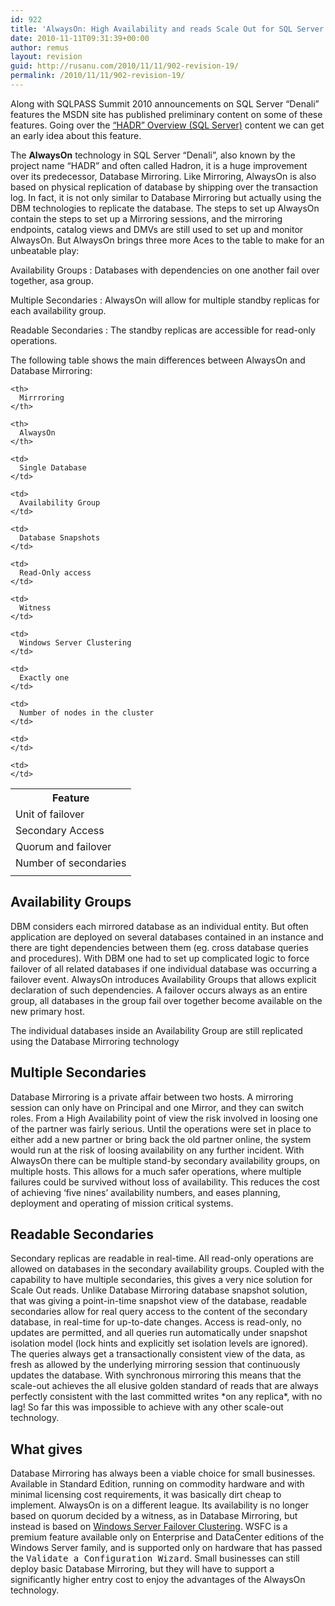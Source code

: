 ```yaml
---
id: 922
title: 'AlwaysOn: High Availability and reads Scale Out for SQL Server &#8220;Denali&#8221;'
date: 2010-11-11T09:31:39+00:00
author: remus
layout: revision
guid: http://rusanu.com/2010/11/11/902-revision-19/
permalink: /2010/11/11/902-revision-19/
---
```

Along with SQLPASS Summit 2010 announcements on SQL Server &#8220;Denali&#8221; features the MSDN site has published preliminary content on some of these features. Going over the <a href="http://msdn.microsoft.com/en-us/library/ff877884%28v=SQL.110%29.aspx" target="_blank">&#8220;HADR&#8221; Overview (SQL Server)</a> content we can get an early idea about this feature.

The **AlwaysOn** technology in SQL Server &#8220;Denali&#8221;, also known by the project name &#8220;HADR&#8221; and often called Hadron, it is a huge improvement over its predecessor, Database Mirroring. Like Mirroring, AlwaysOn is also based on physical replication of database by shipping over the transaction log. In fact, it is not only similar to Database Mirroring but actually using the DBM technologies to replicate the database. The steps to set up AlwaysOn contain the steps to set up a Mirroring sessions, and the mirroring endpoints, catalog views and DMVs are still used to set up and monitor AlwaysOn. But AlwaysOn brings three more Aces to the table to make for an unbeatable play:

Availability Groups
:   Databases with dependencies on one another fail over together, asa group.

Multiple Secondaries
:   AlwaysOn will allow for multiple standby replicas for each availability group.

Readable Secondaries
:   The standby replicas are accessible for read-only operations.

The following table shows the main differences between AlwaysOn and Database Mirroring:

<table id="AlwaysOnDBMComparison">
  <tr>
    <th>
      Feature
    </th>
    
    <th>
      Mirrroring
    </th>
    
    <th>
      AlwaysOn
    </th>
  </tr>
  
  <tr>
    <td>
      Unit of failover
    </td>
    
    <td>
      Single Database
    </td>
    
    <td>
      Availability Group
    </td>
  </tr>
  
  <tr>
    <td>
      Secondary Access
    </td>
    
    <td>
      Database Snapshots
    </td>
    
    <td>
      Read-Only access
    </td>
  </tr>
  
  <tr>
    <td>
      Quorum and failover
    </td>
    
    <td>
      Witness
    </td>
    
    <td>
      Windows Server Clustering
    </td>
  </tr>
  
  <tr>
    <td>
      Number of secondaries
    </td>
    
    <td>
      Exactly one
    </td>
    
    <td>
      Number of nodes in the cluster
    </td>
  </tr>
  
  <tr>
    <td>
    </td>
    
    <td>
    </td>
    
    <td>
    </td>
  </tr>
</table>

## Availability Groups

DBM considers each mirrored database as an individual entity. But often application are deployed on several databases contained in an instance and there are tight dependencies between them (eg. cross database queries and procedures). With DBM one had to set up complicated logic to force failover of all related databases if one individual database was occurring a failover event. AlwaysOn introduces Availability Groups that allows explicit declaration of such dependencies. A failover occurs always as an entire group, all databases in the group fail over together become available on the new primary host.

The individual databases inside an Availability Group are still replicated using the Database Mirroring technology

## Multiple Secondaries

Database Mirroring is a private affair between two hosts. A mirroring session can only have on Principal and one Mirror, and they can switch roles. From a High Availability point of view the risk involved in loosing one of the partner was fairly serious. Until the operations were set in place to either add a new partner or bring back the old partner online, the system would run at the risk of loosing availability on any further incident. With AlwaysOn there can be multiple stand-by secondary availability groups, on multiple hosts. This allows for a much safer operations, where multiple failures could be survived without loss of availability. This reduces the cost of achieving &#8216;five nines&#8217; availability numbers, and eases planning, deployment and operating of mission critical systems.

## Readable Secondaries

Secondary replicas are readable in real-time. All read-only operations are allowed on databases in the secondary availability groups. Coupled with the capability to have multiple secondaries, this gives a very nice solution for Scale Out reads. Unlike Database Mirroring database snapshot solution, that was giving a point-in-time snapshot view of the database, readable secondaries allow for real query access to the content of the secondary database, in real-time for up-to-date changes. Access is read-only, no updates are permitted, and all queries run automatically under snapshot isolation model (lock hints and explicitly set isolation levels are ignored). The queries always get a transactionally consistent view of the data, as fresh as allowed by the underlying mirroring session that continuously updates the database. With synchronous mirroring this means that the scale-out achieves the all elusive golden standard of reads that are always perfectly consistent with the last committed writes \*on any replica\*, with no lag! So far this was impossible to achieve with any other scale-out technology.

## What gives

Database Mirroring has always been a viable choice for small businesses. Available in Standard Edition, running on commodity hardware and with minimal licensing cost requirements, it was basically dirt cheap to implement. AlwaysOn is on a different league. Its availability is no longer based on quorum decided by a witness, as in Database Mirroring, but instead is based on <a href="https://www.microsoft.com/windowsserver2008/en/us/failover-clustering-main.aspx" target="_blank">Windows Server Failover Clustering</a>. WSFC is a premium feature available only on Enterprise and DataCenter editions of the Windows Server family, and is supported only on hardware that has passed the <tt>Validate a Configuration Wizard</tt>. Small businesses can still deploy basic Database Mirroring, but they will have to support a significantly higher entry cost to enjoy the advantages of the AlwaysOn technology.
